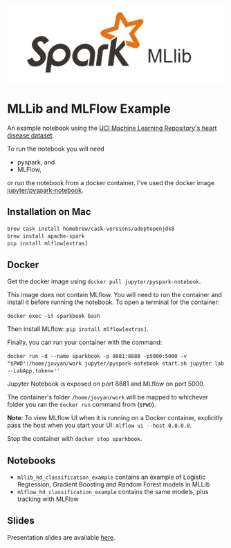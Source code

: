 ![Spark logo](image.png)

# MLLib and MLFlow Example

An example notebook using the [UCI Machine Learning Repository's heart disease dataset](https://archive.ics.uci.edu/ml/machine-learning-databases/heart-disease/). 

To run the notebook you will need 
* pyspark, and
* MLFlow,
 
or run the notebook from a docker container. I've used the docker image [jupyter/pyspark-notebook](https://hub.docker.com/r/jupyter/pyspark-notebook).

## Installation on Mac

`brew cask install homebrew/cask-versions/adoptopenjdk8`  
`brew install apache-spark`  
`pip install mlflow[extras]`  

## Docker

Get the docker image using `docker pull jupyter/pyspark-notebook`.  

This image does not contain MLflow. You will need to run the container and install it before running the notebook. To open a terminal for the container:  

`docker exec -it sparkbook bash`  

Then install MLflow: `pip install mlflow[extras]`.  

Finally, you can run your container with the command: 

`docker run -d --name sparkbook -p 8881:8888 -p5000:5000 -v "$PWD":/home/jovyan/work jupyter/pyspark-notebook start.sh jupyter lab --LabApp.token=''`

Jupyter Notebook is exposed on port 8881 and MLflow on port 5000.  

The container's folder `/home/jovyan/work` will be mapped to whichever folder you ran the `docker run` command from (`$PWD`).  

**Note**: To view MLflow UI when it is running on a Docker container, explicitly pass the host when you start your UI: `mlflow ui --host 0.0.0.0`.

Stop the container with `docker stop sparkbook`.  

## Notebooks
* `mllib_hd_classification_example` contains an example of Logistic Regression, Gradient Boosting and Random Forest models in MLLib
* `mlflow_hd_classification_example` contains the same models, plus tracking with MLFlow  

## Slides

Presentation slides are available [here](https://docs.google.com/presentation/d/1d851jnxSo1Lt69rQPp5QNjMBtaiypmvoEinVDoFiD68/edit?usp=sharing).